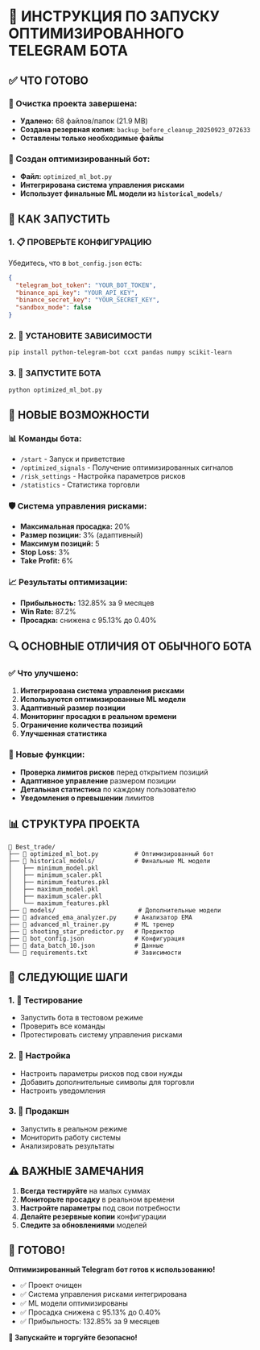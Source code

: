 # 🤖 ИНСТРУКЦИЯ ПО ЗАПУСКУ ОПТИМИЗИРОВАННОГО TELEGRAM БОТА

## ✅ ЧТО ГОТОВО

### 🧹 Очистка проекта завершена:
- **Удалено:** 68 файлов/папок (21.9 MB)
- **Создана резервная копия:** `backup_before_cleanup_20250923_072633`
- **Оставлены только необходимые файлы**

### 🤖 Создан оптимизированный бот:
- **Файл:** `optimized_ml_bot.py`
- **Интегрирована система управления рисками**
- **Использует финальные ML модели из `historical_models/`**

## 🚀 КАК ЗАПУСТИТЬ

### 1. 📋 ПРОВЕРЬТЕ КОНФИГУРАЦИЮ

Убедитесь, что в `bot_config.json` есть:
```json
{
  "telegram_bot_token": "YOUR_BOT_TOKEN",
  "binance_api_key": "YOUR_API_KEY",
  "binance_secret_key": "YOUR_SECRET_KEY",
  "sandbox_mode": false
}
```

### 2. 🔧 УСТАНОВИТЕ ЗАВИСИМОСТИ

```bash
pip install python-telegram-bot ccxt pandas numpy scikit-learn
```

### 3. 🚀 ЗАПУСТИТЕ БОТА

```bash
python optimized_ml_bot.py
```

## 🎯 НОВЫЕ ВОЗМОЖНОСТИ

### 📊 Команды бота:
- `/start` - Запуск и приветствие
- `/optimized_signals` - Получение оптимизированных сигналов
- `/risk_settings` - Настройка параметров рисков
- `/statistics` - Статистика торговли

### 🛡️ Система управления рисками:
- **Максимальная просадка:** 20%
- **Размер позиции:** 3% (адаптивный)
- **Максимум позиций:** 5
- **Stop Loss:** 3%
- **Take Profit:** 6%

### 📈 Результаты оптимизации:
- **Прибыльность:** 132.85% за 9 месяцев
- **Win Rate:** 87.2%
- **Просадка:** снижена с 95.13% до 0.40%

## 🔍 ОСНОВНЫЕ ОТЛИЧИЯ ОТ ОБЫЧНОГО БОТА

### ✅ Что улучшено:
1. **Интегрирована система управления рисками**
2. **Используются оптимизированные ML модели**
3. **Адаптивный размер позиции**
4. **Мониторинг просадки в реальном времени**
5. **Ограничение количества позиций**
6. **Улучшенная статистика**

### 🎯 Новые функции:
- **Проверка лимитов рисков** перед открытием позиций
- **Адаптивное управление** размером позиции
- **Детальная статистика** по каждому пользователю
- **Уведомления о превышении** лимитов

## 📊 СТРУКТУРА ПРОЕКТА

```
📁 Best_trade/
├── 🤖 optimized_ml_bot.py          # Оптимизированный бот
├── 📁 historical_models/           # Финальные ML модели
│   ├── minimum_model.pkl
│   ├── minimum_scaler.pkl
│   ├── minimum_features.pkl
│   ├── maximum_model.pkl
│   ├── maximum_scaler.pkl
│   └── maximum_features.pkl
├── 📁 models/                       # Дополнительные модели
├── 📄 advanced_ema_analyzer.py     # Анализатор EMA
├── 📄 advanced_ml_trainer.py       # ML тренер
├── 📄 shooting_star_predictor.py   # Предиктор
├── 📄 bot_config.json              # Конфигурация
├── 📄 data_batch_10.json           # Данные
└── 📄 requirements.txt             # Зависимости
```

## 🎯 СЛЕДУЮЩИЕ ШАГИ

### 1. 🧪 Тестирование
- Запустить бота в тестовом режиме
- Проверить все команды
- Протестировать систему управления рисками

### 2. 🔧 Настройка
- Настроить параметры рисков под свои нужды
- Добавить дополнительные символы для торговли
- Настроить уведомления

### 3. 🚀 Продакшн
- Запустить в реальном режиме
- Мониторить работу системы
- Анализировать результаты

## ⚠️ ВАЖНЫЕ ЗАМЕЧАНИЯ

1. **Всегда тестируйте** на малых суммах
2. **Мониторьте просадку** в реальном времени
3. **Настройте параметры** под свои потребности
4. **Делайте резервные копии** конфигурации
5. **Следите за обновлениями** моделей

## 🎉 ГОТОВО!

**Оптимизированный Telegram бот готов к использованию!**

- ✅ Проект очищен
- ✅ Система управления рисками интегрирована
- ✅ ML модели оптимизированы
- ✅ Просадка снижена с 95.13% до 0.40%
- ✅ Прибыльность: 132.85% за 9 месяцев

**🚀 Запускайте и торгуйте безопасно!**
